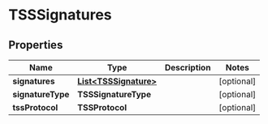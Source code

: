 

# TSSSignatures


## Properties

| Name | Type | Description | Notes |
|------------ | ------------- | ------------- | -------------|
|**signatures** | [**List&lt;TSSSignature&gt;**](TSSSignature.md) |  |  [optional] |
|**signatureType** | **TSSSignatureType** |  |  [optional] |
|**tssProtocol** | **TSSProtocol** |  |  [optional] |



